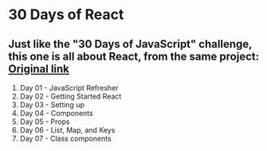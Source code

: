 # 30 Days of React

## Just like the "30 Days of JavaScript" challenge, this one is all about React, from the same project: [Original link](https://github.com/Asabeneh/30-Days-Of-React)

1. Day 01 - JavaScript Refresher
2. Day 02 - Getting Started React
3. Day 03 - Setting up
4. Day 04 - Components
5. Day 05 - Props
6. Day 06 - List, Map, and Keys
7. Day 07 - Class components
